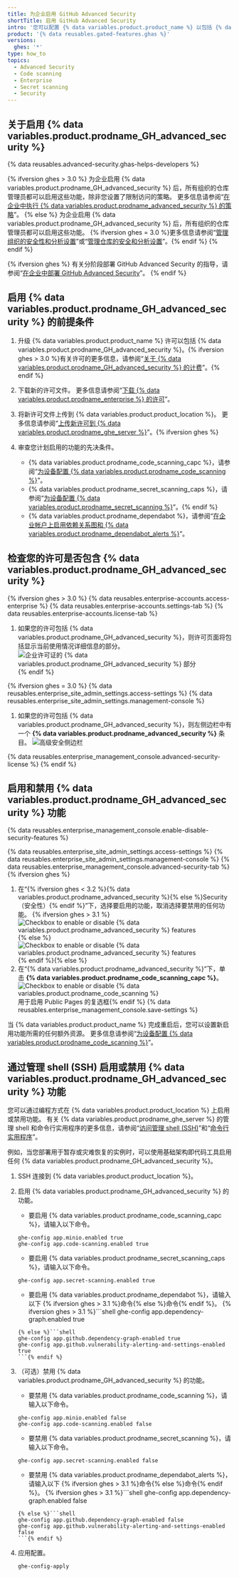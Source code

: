 ```yaml
---
title: 为企业启用 GitHub Advanced Security
shortTitle: 启用 GitHub Advanced Security
intro: '您可以配置 {% data variables.product.product_name %} 以包括 {% data variables.product.prodname_GH_advanced_security %}。 这将提供额外的功能，帮助用户发现和修复其代码中的安全问题。'
product: '{% data reusables.gated-features.ghas %}'
versions:
  ghes: '*'
type: how_to
topics:
  - Advanced Security
  - Code scanning
  - Enterprise
  - Secret scanning
  - Security
---
```


## 关于启用 {% data variables.product.prodname_GH_advanced_security %}

{% data reusables.advanced-security.ghas-helps-developers %}

{% ifversion ghes > 3.0 %}
为企业启用 {% data variables.product.prodname_GH_advanced_security %} 后，所有组织的仓库管理员都可以启用这些功能，除非您设置了限制访问的策略。 更多信息请参阅“[在企业中执行 {% data variables.product.prodname_advanced_security %} 的策略](/admin/policies/enforcing-policies-for-advanced-security-in-your-enterprise)”。
{% else %}
为企业启用 {% data variables.product.prodname_GH_advanced_security %} 后，所有组织的仓库管理员都可以启用这些功能。 {% ifversion ghes = 3.0 %}更多信息请参阅“[管理组织的安全性和分析设置](/organizations/keeping-your-organization-secure/managing-security-and-analysis-settings-for-your-organization)”或“[管理仓库的安全和分析设置](/github/administering-a-repository/managing-security-and-analysis-settings-for-your-repository)”。{% endif %}
{% endif %}

{% ifversion ghes %}
有关分阶段部署 GitHub Advanced Security 的指导，请参阅“[在企业中部署 GitHub Advanced Security](/admin/advanced-security/deploying-github-advanced-security-in-your-enterprise)”。
{% endif %}

## 启用 {% data variables.product.prodname_GH_advanced_security %} 的前提条件

1. 升级 {% data variables.product.product_name %} 许可以包括 {% data variables.product.prodname_GH_advanced_security %}。{% ifversion ghes > 3.0 %}有关许可的更多信息，请参阅“[关于 {% data variables.product.prodname_GH_advanced_security %} 的计费](/billing/managing-billing-for-github-advanced-security/about-billing-for-github-advanced-security)”。{% endif %}
2. 下载新的许可文件。 更多信息请参阅“[下载 {% data variables.product.prodname_enterprise %} 的许可](/billing/managing-your-license-for-github-enterprise/downloading-your-license-for-github-enterprise)”。
3. 将新许可文件上传到 {% data variables.product.product_location %}。 更多信息请参阅“[上传新许可到 {% data variables.product.prodname_ghe_server %}](/billing/managing-your-license-for-github-enterprise/uploading-a-new-license-to-github-enterprise-server)”。{% ifversion ghes %}
4. 审查您计划启用的功能的先决条件。

    - {% data variables.product.prodname_code_scanning_capc %}，请参阅“[为设备配置 {% data variables.product.prodname_code_scanning %}](/admin/advanced-security/configuring-code-scanning-for-your-appliance#prerequisites-for-code-scanning)”。
    - {% data variables.product.prodname_secret_scanning_caps %}，请参阅“[为设备配置 {% data variables.product.prodname_secret_scanning %}](/admin/advanced-security/configuring-secret-scanning-for-your-appliance#prerequisites-for-secret-scanning)”。{% endif %}
    - {% data variables.product.prodname_dependabot %}，请参阅“[在企业帐户上启用依赖关系图和 {% data variables.product.prodname_dependabot_alerts %}](/admin/configuration/managing-connections-between-your-enterprise-accounts/enabling-the-dependency-graph-and-dependabot-alerts-on-your-enterprise-account)”。

## 检查您的许可是否包含 {% data variables.product.prodname_GH_advanced_security %}

{% ifversion ghes > 3.0 %}
{% data reusables.enterprise-accounts.access-enterprise %}
{% data reusables.enterprise-accounts.settings-tab %}
{% data reusables.enterprise-accounts.license-tab %}
1. 如果您的许可包括 {% data variables.product.prodname_GH_advanced_security %}，则许可页面将包括显示当前使用情况详细信息的部分。 ![企业许可证的 {% data variables.product.prodname_GH_advanced_security %} 部分](/assets/images/help/billing/ghas-orgs-list-enterprise-ghes.png)
{% endif %}

{% ifversion ghes = 3.0 %}
{% data reusables.enterprise_site_admin_settings.access-settings %}
{% data reusables.enterprise_site_admin_settings.management-console %}
1. 如果您的许可包括 {% data variables.product.prodname_GH_advanced_security %}，则左侧边栏中有一个 **{% data variables.product.prodname_advanced_security %}** 条目。 ![高级安全侧边栏](/assets/images/enterprise/management-console/sidebar-advanced-security.png)

{% data reusables.enterprise_management_console.advanced-security-license %}
{% endif %}

## 启用和禁用 {% data variables.product.prodname_GH_advanced_security %} 功能

{% data reusables.enterprise_management_console.enable-disable-security-features %}

{% data reusables.enterprise_site_admin_settings.access-settings %}
{% data reusables.enterprise_site_admin_settings.management-console %}
{% data reusables.enterprise_management_console.advanced-security-tab %}{% ifversion ghes %}
1. 在“{% ifversion ghes < 3.2 %}{% data variables.product.prodname_advanced_security %}{% else %}Security（安全性）{% endif %}”下，选择要启用的功能，取消选择要禁用的任何功能。
{% ifversion ghes > 3.1 %}![Checkbox to enable or disable {% data variables.product.prodname_advanced_security %} features](/assets/images/enterprise/3.2/management-console/enable-security-checkboxes.png){% else %}![Checkbox to enable or disable {% data variables.product.prodname_advanced_security %} features](/assets/images/enterprise/management-console/enable-advanced-security-checkboxes.png){% endif %}{% else %}
1. 在“{% data variables.product.prodname_advanced_security %}”下，单击 **{% data variables.product.prodname_code_scanning_capc %}**。 ![Checkbox to enable or disable {% data variables.product.prodname_code_scanning %}](/assets/images/enterprise/management-console/enable-code-scanning-checkbox.png)用于启用 Public Pages 的复选框{% endif %}
{% data reusables.enterprise_management_console.save-settings %}

当 {% data variables.product.product_name %} 完成重启后，您可以设置新启用功能所需的任何额外资源。 更多信息请参阅“[为设备配置 {% data variables.product.prodname_code_scanning %}](/admin/advanced-security/configuring-code-scanning-for-your-appliance)”。

## 通过管理 shell (SSH) 启用或禁用 {% data variables.product.prodname_GH_advanced_security %} 功能

您可以通过编程方式在 {% data variables.product.product_location %} 上启用或禁用功能。 有关 {% data variables.product.prodname_ghe_server %} 的管理 shell 和命令行实用程序的更多信息，请参阅“[访问管理 shell (SSH)](/admin/configuration/accessing-the-administrative-shell-ssh)”和“[命令行实用程序](/admin/configuration/command-line-utilities#ghe-config)”。

例如，当您部署用于暂存或灾难恢复的实例时，可以使用基础架构即代码工具启用任何 {% data variables.product.prodname_GH_advanced_security %}。

1. SSH 连接到 {% data variables.product.product_location %}。
1. 启用 {% data variables.product.prodname_GH_advanced_security %} 的功能。

    - 要启用 {% data variables.product.prodname_code_scanning_capc %}，请输入以下命令。
    ```shell
    ghe-config app.minio.enabled true
    ghe-config app.code-scanning.enabled true
    ```
    - 要启用 {% data variables.product.prodname_secret_scanning_caps %}，请输入以下命令。
    ```shell
    ghe-config app.secret-scanning.enabled true
    ```
    - 要启用 {% data variables.product.prodname_dependabot %}，请输入以下 {% ifversion ghes > 3.1 %}命令{% else %}命令{% endif %}。
    {% ifversion ghes > 3.1 %}```shell
    ghe-config app.dependency-graph.enabled true
    ```
    {% else %}```shell
    ghe-config app.github.dependency-graph-enabled true
    ghe-config app.github.vulnerability-alerting-and-settings-enabled true
    ```{% endif %}
2. （可选）禁用 {% data variables.product.prodname_GH_advanced_security %} 的功能。

    - 要禁用 {% data variables.product.prodname_code_scanning %}，请输入以下命令。
    ```shell
    ghe-config app.minio.enabled false
    ghe-config app.code-scanning.enabled false
    ```
    - 要禁用 {% data variables.product.prodname_secret_scanning %}，请输入以下命令。
    ```shell
    ghe-config app.secret-scanning.enabled false
    ```
    - 要禁用 {% data variables.product.prodname_dependabot_alerts %}，请输入以下 {% ifversion ghes > 3.1 %}命令{% else %}命令{% endif %}。
    {% ifversion ghes > 3.1 %}```shell
    ghe-config app.dependency-graph.enabled false
    ```
    {% else %}```shell
    ghe-config app.github.dependency-graph-enabled false
    ghe-config app.github.vulnerability-alerting-and-settings-enabled false
    ```{% endif %}
3. 应用配置。
    ```shell
    ghe-config-apply
    ```
